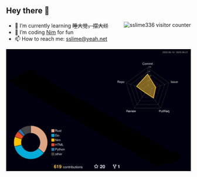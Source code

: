 ## Hey there 👋

<img align="right" src="https://count.getloli.com/get/@sslime336" alt="sslime336 visitor counter"/>

- 🤔 I’m currently learning ~~睡大觉，摆大烂~~
- 🌱 I’m coding [Nim](https://github.com/nim-lang) for fun
- 📫 How to reach me: sslime@yeah.net

![3d-contribution](./profile-3d-contrib/profile-night-rainbow.svg)
